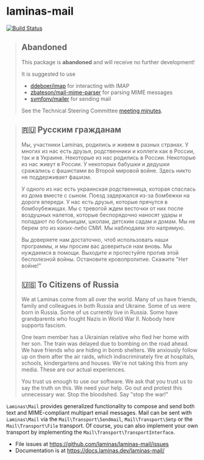 # laminas-mail

[![Build Status](https://github.com/laminas/laminas-mail/workflows/Continuous%20Integration/badge.svg)](https://github.com/laminas/laminas-mail/actions?query=workflow%3A"Continuous+Integration")

> ## Abandoned
>
> This package is **abandoned** and will receive no further development!
>
> It is suggested to use
> - [ddeboer/imap](https://github.com/ddeboer/imap) for interacting with IMAP
> - [zbateson/mail-mime-parser](https://github.com/zbateson/mail-mime-parser) for parsing MIME messages
> - [symfony/mailer](https://github.com/symfony/mailer) for sending mail
>
> See the Technical Steering Committee [meeting minutes](https://github.com/laminas/technical-steering-committee/blob/main/meetings/minutes/2023-12-04-TSC-Minutes.md).

> ## 🇷🇺 Русским гражданам
>
> Мы, участники Laminas, родились и живем в разных странах. У многих из нас есть друзья, родственники и коллеги как в России, так и в Украине. Некоторые из нас родились в России. Некоторые из нас живут в России. У некоторых бабушки и дедушки сражались с фашистами во Второй мировой войне. Здесь никто не поддерживает фашизм.
>
> У одного из нас есть украинская родственница, которая спаслась из дома вместе с сыном. Поезд задержался из-за бомбежки на дороге впереди. У нас есть друзья, которые прячутся в бомбоубежищах. Мы с тревогой ждем весточки от них после воздушных налетов, которые беспорядочно наносят удары и попадают по больницам, школам, детским садам и домам. Мы не берем это из каких-либо СМИ. Мы наблюдаем это напрямую.
>
> Вы доверяете нам достаточно, чтоб использовать наши программы, и мы просим вас довериться нам вновь. Мы нуждаемся в помощи. Выходите и протестуйте против этой бесполезной войны. Остановите кровопролитие. Скажите "Нет войне!"
>
> ## 🇺🇸 To Citizens of Russia
>
> We at Laminas come from all over the world. Many of us have friends, family and colleagues in both Russia and Ukraine. Some of us were born in Russia. Some of us currently live in Russia. Some have grandparents who fought Nazis in World War II. Nobody here supports fascism.
>
> One team member has a Ukrainian relative who fled her home with her son. The train was delayed due to bombing on the road ahead. We have friends who are hiding in bomb shelters. We anxiously follow up on them after the air raids, which indiscriminately fire at hospitals, schools, kindergartens and houses. We're not taking this from any media. These are our actual experiences.
>
> You trust us enough to use our software. We ask that you trust us to say the truth on this. We need your help. Go out and protest this unnecessary war. Stop the bloodshed. Say "stop the war!"

`Laminas\Mail` provides generalized functionality to compose and send both text and
MIME-compliant multipart email messages. Mail can be sent with `Laminas\Mail` via
the `Mail\Transport\Sendmail`, `Mail\Transport\Smtp` or the `Mail\Transport\File`
transport. Of course, you can also implement your own transport by implementing
the `Mail\Transport\TransportInterface`.

- File issues at https://github.com/laminas/laminas-mail/issues
- Documentation is at https://docs.laminas.dev/laminas-mail/
